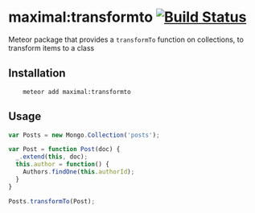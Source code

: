 # maximal:transformto [![Build Status](https://travis-ci.org/maximalmeteor/transformto.svg)](https://travis-ci.org/maximalmeteor/transformto)
Meteor package that provides a `transformTo` function on collections, to transform items to a class

## Installation

```
    meteor add maximal:transformto
```

## Usage
````js
var Posts = new Mongo.Collection('posts');

var Post = function Post(doc) {
  _.extend(this, doc);
  this.author = function() {
    Authors.findOne(this.authorId);
  }
}

Posts.transformTo(Post);
````
